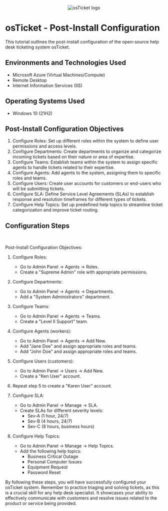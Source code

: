 <p align="center">
<img src="https://i.imgur.com/Clzj7Xs.png" alt="osTicket logo"/>
</p>

<h1>osTicket - Post-Install Configuration</h1>
This tutorial outlines the post-install configuration of the open-source help desk ticketing system osTicket.<br />






<h2>Environments and Technologies Used</h2>

- Microsoft Azure (Virtual Machines/Compute)
- Remote Desktop
- Internet Information Services (IIS)

<h2>Operating Systems Used </h2>

- Windows 10</b> (21H2)

<h2>Post-Install Configuration Objectives</h2>

1. Configure Roles: Set up different roles within the system to define user permissions and access levels.
2. Configure Departments: Create departments to organize and categorize incoming tickets based on their nature or area of expertise.
3. Configure Teams: Establish teams within the system to assign specific agents to handle tickets related to their expertise.
4. Configure Agents: Add agents to the system, assigning them to specific roles and teams.
5. Configure Users: Create user accounts for customers or end-users who will be submitting tickets.
6. Configure SLA: Define Service Level Agreements (SLAs) to establish response and resolution timeframes for different types of tickets.
7. Configure Help Topics: Set up predefined help topics to streamline ticket categorization and improve ticket routing.
<h2>Configuration Steps</h2>

<p>

</p>
</p>
<br />



Post-Install Configuration Objectives:


1. Configure Roles:
   - Go to Admin Panel -> Agents -> Roles.
   - Create a "Supreme Admin" role with appropriate permissions.

2. Configure Departments:
   - Go to Admin Panel -> Agents -> Departments.
   - Add a "System Administrators" department.

3. Configure Teams:
   - Go to Admin Panel -> Agents -> Teams.
   - Create a "Level II Support" team.

4. Configure Agents (workers):
   - Go to Admin Panel -> Agents -> Add New.
   - Add "Jane Doe" and assign appropriate roles and teams.
   - Add "John Doe" and assign appropriate roles and teams.

5. Configure Users (customers):
   - Go to Admin Panel -> Users -> Add New.
   - Create a "Ken User" account.

6. Repeat step 5 to create a "Karen User" account.

7. Configure SLA:
   - Go to Admin Panel -> Manage -> SLA.
   - Create SLAs for different severity levels:
     - Sev-A (1 hour, 24/7)
     - Sev-B (4 hours, 24/7)
     - Sev-C (8 hours, business hours)

8. Configure Help Topics:
   - Go to Admin Panel -> Manage -> Help Topics.
   - Add the following help topics:
     - Business Critical Outage
     - Personal Computer Issues
     - Equipment Request
     - Password Reset

By following these steps, you will have successfully configured your osTicket system. Remember to practice triaging and solving tickets, as this is a crucial skill for any help desk specialist. It showcases your ability to effectively communicate with customers and resolve issues related to the product or service being provided.
